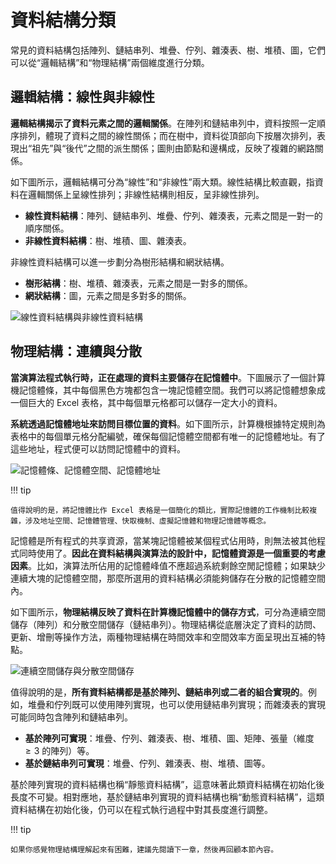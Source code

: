 # 資料結構分類

常見的資料結構包括陣列、鏈結串列、堆疊、佇列、雜湊表、樹、堆積、圖，它們可以從“邏輯結構”和“物理結構”兩個維度進行分類。

## 邏輯結構：線性與非線性

**邏輯結構揭示了資料元素之間的邏輯關係**。在陣列和鏈結串列中，資料按照一定順序排列，體現了資料之間的線性關係；而在樹中，資料從頂部向下按層次排列，表現出“祖先”與“後代”之間的派生關係；圖則由節點和邊構成，反映了複雜的網路關係。

如下圖所示，邏輯結構可分為“線性”和“非線性”兩大類。線性結構比較直觀，指資料在邏輯關係上呈線性排列；非線性結構則相反，呈非線性排列。

- **線性資料結構**：陣列、鏈結串列、堆疊、佇列、雜湊表，元素之間是一對一的順序關係。
- **非線性資料結構**：樹、堆積、圖、雜湊表。

非線性資料結構可以進一步劃分為樹形結構和網狀結構。

- **樹形結構**：樹、堆積、雜湊表，元素之間是一對多的關係。
- **網狀結構**：圖，元素之間是多對多的關係。

![線性資料結構與非線性資料結構](classification_of_data_structure.assets/classification_logic_structure.png)

## 物理結構：連續與分散

**當演算法程式執行時，正在處理的資料主要儲存在記憶體中**。下圖展示了一個計算機記憶體條，其中每個黑色方塊都包含一塊記憶體空間。我們可以將記憶體想象成一個巨大的 Excel 表格，其中每個單元格都可以儲存一定大小的資料。

**系統透過記憶體地址來訪問目標位置的資料**。如下圖所示，計算機根據特定規則為表格中的每個單元格分配編號，確保每個記憶體空間都有唯一的記憶體地址。有了這些地址，程式便可以訪問記憶體中的資料。

![記憶體條、記憶體空間、記憶體地址](classification_of_data_structure.assets/computer_memory_location.png)

!!! tip

    值得說明的是，將記憶體比作 Excel 表格是一個簡化的類比，實際記憶體的工作機制比較複雜，涉及地址空間、記憶體管理、快取機制、虛擬記憶體和物理記憶體等概念。

記憶體是所有程式的共享資源，當某塊記憶體被某個程式佔用時，則無法被其他程式同時使用了。**因此在資料結構與演算法的設計中，記憶體資源是一個重要的考慮因素**。比如，演算法所佔用的記憶體峰值不應超過系統剩餘空閒記憶體；如果缺少連續大塊的記憶體空間，那麼所選用的資料結構必須能夠儲存在分散的記憶體空間內。

如下圖所示，**物理結構反映了資料在計算機記憶體中的儲存方式**，可分為連續空間儲存（陣列）和分散空間儲存（鏈結串列）。物理結構從底層決定了資料的訪問、更新、增刪等操作方法，兩種物理結構在時間效率和空間效率方面呈現出互補的特點。

![連續空間儲存與分散空間儲存](classification_of_data_structure.assets/classification_phisical_structure.png)

值得說明的是，**所有資料結構都是基於陣列、鏈結串列或二者的組合實現的**。例如，堆疊和佇列既可以使用陣列實現，也可以使用鏈結串列實現；而雜湊表的實現可能同時包含陣列和鏈結串列。

- **基於陣列可實現**：堆疊、佇列、雜湊表、樹、堆積、圖、矩陣、張量（維度 $\geq 3$ 的陣列）等。
- **基於鏈結串列可實現**：堆疊、佇列、雜湊表、樹、堆積、圖等。

基於陣列實現的資料結構也稱“靜態資料結構”，這意味著此類資料結構在初始化後長度不可變。相對應地，基於鏈結串列實現的資料結構也稱“動態資料結構”，這類資料結構在初始化後，仍可以在程式執行過程中對其長度進行調整。

!!! tip

    如果你感覺物理結構理解起來有困難，建議先閱讀下一章，然後再回顧本節內容。
